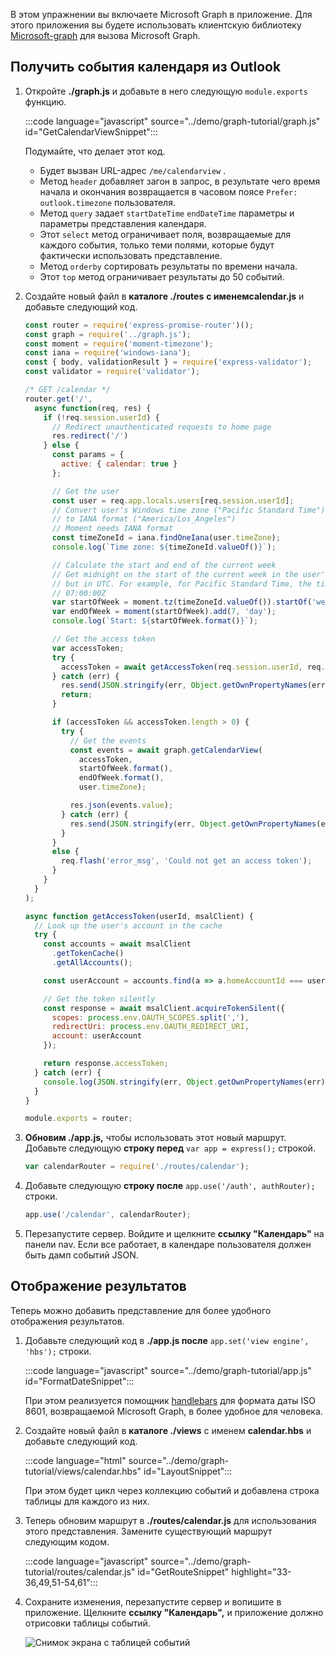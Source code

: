 <!-- markdownlint-disable MD002 MD041 -->

В этом упражнении вы включаете Microsoft Graph в приложение. Для этого приложения вы будете использовать клиентскую библиотеку [Microsoft-graph](https://github.com/microsoftgraph/msgraph-sdk-javascript) для вызова Microsoft Graph.

## <a name="get-calendar-events-from-outlook"></a>Получить события календаря из Outlook

1. Откройте **./graph.js** и добавьте в него следующую `module.exports` функцию.

    :::code language="javascript" source="../demo/graph-tutorial/graph.js" id="GetCalendarViewSnippet":::

    Подумайте, что делает этот код.

    - Будет вызван URL-адрес `/me/calendarview` .
    - Метод `header` добавляет загон в запрос, в результате чего время начала и окончания возвращается в часовом поясе `Prefer: outlook.timezone` пользователя.
    - Метод `query` задает `startDateTime` `endDateTime` параметры и параметры представления календаря.
    - Этот `select` метод ограничивает поля, возвращаемые для каждого события, только теми полями, которые будут фактически использовать представление.
    - Метод `orderby` сортировать результаты по времени начала.
    - Этот `top` метод ограничивает результаты до 50 событий.

1. Создайте новый файл в **каталоге ./routes** **с именемcalendar.js** и добавьте следующий код.

    ```javascript
    const router = require('express-promise-router')();
    const graph = require('../graph.js');
    const moment = require('moment-timezone');
    const iana = require('windows-iana');
    const { body, validationResult } = require('express-validator');
    const validator = require('validator');

    /* GET /calendar */
    router.get('/',
      async function(req, res) {
        if (!req.session.userId) {
          // Redirect unauthenticated requests to home page
          res.redirect('/')
        } else {
          const params = {
            active: { calendar: true }
          };

          // Get the user
          const user = req.app.locals.users[req.session.userId];
          // Convert user's Windows time zone ("Pacific Standard Time")
          // to IANA format ("America/Los_Angeles")
          // Moment needs IANA format
          const timeZoneId = iana.findOneIana(user.timeZone);
          console.log(`Time zone: ${timeZoneId.valueOf()}`);

          // Calculate the start and end of the current week
          // Get midnight on the start of the current week in the user's timezone,
          // but in UTC. For example, for Pacific Standard Time, the time value would be
          // 07:00:00Z
          var startOfWeek = moment.tz(timeZoneId.valueOf()).startOf('week').utc();
          var endOfWeek = moment(startOfWeek).add(7, 'day');
          console.log(`Start: ${startOfWeek.format()}`);

          // Get the access token
          var accessToken;
          try {
            accessToken = await getAccessToken(req.session.userId, req.app.locals.msalClient);
          } catch (err) {
            res.send(JSON.stringify(err, Object.getOwnPropertyNames(err)));
            return;
          }

          if (accessToken && accessToken.length > 0) {
            try {
              // Get the events
              const events = await graph.getCalendarView(
                accessToken,
                startOfWeek.format(),
                endOfWeek.format(),
                user.timeZone);

              res.json(events.value);
            } catch (err) {
              res.send(JSON.stringify(err, Object.getOwnPropertyNames(err)));
            }
          }
          else {
            req.flash('error_msg', 'Could not get an access token');
          }
        }
      }
    );

    async function getAccessToken(userId, msalClient) {
      // Look up the user's account in the cache
      try {
        const accounts = await msalClient
          .getTokenCache()
          .getAllAccounts();

        const userAccount = accounts.find(a => a.homeAccountId === userId);

        // Get the token silently
        const response = await msalClient.acquireTokenSilent({
          scopes: process.env.OAUTH_SCOPES.split(','),
          redirectUri: process.env.OAUTH_REDIRECT_URI,
          account: userAccount
        });

        return response.accessToken;
      } catch (err) {
        console.log(JSON.stringify(err, Object.getOwnPropertyNames(err)));
      }
    }

    module.exports = router;
    ```

1. **Обновим ./app.js,** чтобы использовать этот новый маршрут. Добавьте следующую **строку перед** `var app = express();` строкой.

    ```javascript
    var calendarRouter = require('./routes/calendar');
    ```

1. Добавьте следующую **строку после** `app.use('/auth', authRouter);` строки.

    ```javascript
    app.use('/calendar', calendarRouter);
    ```

1. Перезапустите сервер. Войдите и щелкните **ссылку "Календарь"** на панели nav. Если все работает, в календаре пользователя должен быть дамп событий JSON.

## <a name="display-the-results"></a>Отображение результатов

Теперь можно добавить представление для более удобного отображения результатов.

1. Добавьте следующий код в **./app.js после** `app.set('view engine', 'hbs');` строки.

    :::code language="javascript" source="../demo/graph-tutorial/app.js" id="FormatDateSnippet":::

    При этом реализуется помощник [handlebars](http://handlebarsjs.com/#helpers) для формата даты ISO 8601, возвращаемой Microsoft Graph, в более удобное для человека.

1. Создайте новый файл в **каталоге ./views** с именем **calendar.hbs** и добавьте следующий код.

    :::code language="html" source="../demo/graph-tutorial/views/calendar.hbs" id="LayoutSnippet":::

    При этом будет цикл через коллекцию событий и добавлена строка таблицы для каждого из них.

1. Теперь обновим маршрут в **./routes/calendar.js** для использования этого представления. Замените существующий маршрут следующим кодом.

    :::code language="javascript" source="../demo/graph-tutorial/routes/calendar.js" id="GetRouteSnippet" highlight="33-36,49,51-54,61":::

1. Сохраните изменения, перезапустите сервер и вопишите в приложение. Щелкните **ссылку "Календарь",** и приложение должно отрисовки таблицы событий.

    ![Снимок экрана с таблицей событий](./images/add-msgraph-01.png)
